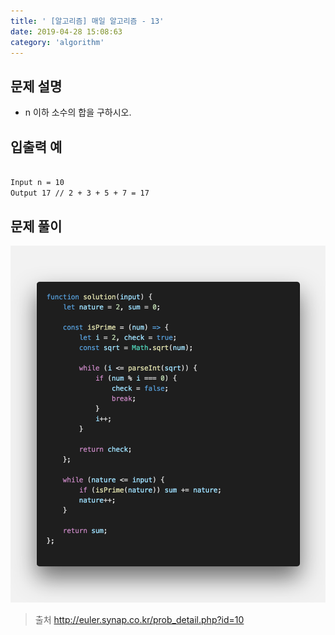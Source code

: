 ```yaml
---
title: ' [알고리즘] 매일 알고리즘 - 13'
date: 2019-04-28 15:08:63
category: 'algorithm'
---
```


문제 설명
-------

- n 이하 소수의 합을 구하시오.

입출력 예
-------
```sh

Input n = 10
Output 17 // 2 + 3 + 5 + 7 = 17

```

문제 풀이
-------

![](../../../assets/everyday/everyday.13.solution.png)

> 출처  http://euler.synap.co.kr/prob_detail.php?id=10
